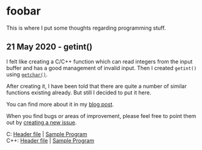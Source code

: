 # foobar
This is where I put some thoughts regarding programming stuff.

## 21 May 2020 - getint()
I felt like creating a C/C++ function which can read integers from the input buffer and has a good management of invalid input. Then I created `getint()` using [`getchar()`](https://en.cppreference.com/w/c/io/getchar).

After creating it, I have been told that there are quite a number of similar functions existing already. But still I decided to put it here.

You can find more about it in my [blog post](https://zhongruoyu.github.io/blog/2020/May/23/getint/).

When you find bugs or areas of improvement, please feel free to point them out by [creating a new issue](https://github.com/ZhongRuoyu/foobar/issues/new/choose).

C: [Header file](https://github.com/ZhongRuoyu/foobar/blob/master/getint/c/cgetint.h) | [Sample Program](https://github.com/ZhongRuoyu/foobar/blob/master/getint/c/sample.c)  
C++: [Header file](https://github.com/ZhongRuoyu/foobar/blob/master/getint/cpp/getint.hh) | [Sample Program](https://github.com/ZhongRuoyu/foobar/blob/master/getint/cpp/sample.cpp)